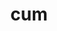 ---
title: cum
meaning: with
ch: nine
pos: preposition
di: (takes ablative)
inactive: yes
mt: yes
mt8thru10: yes
---